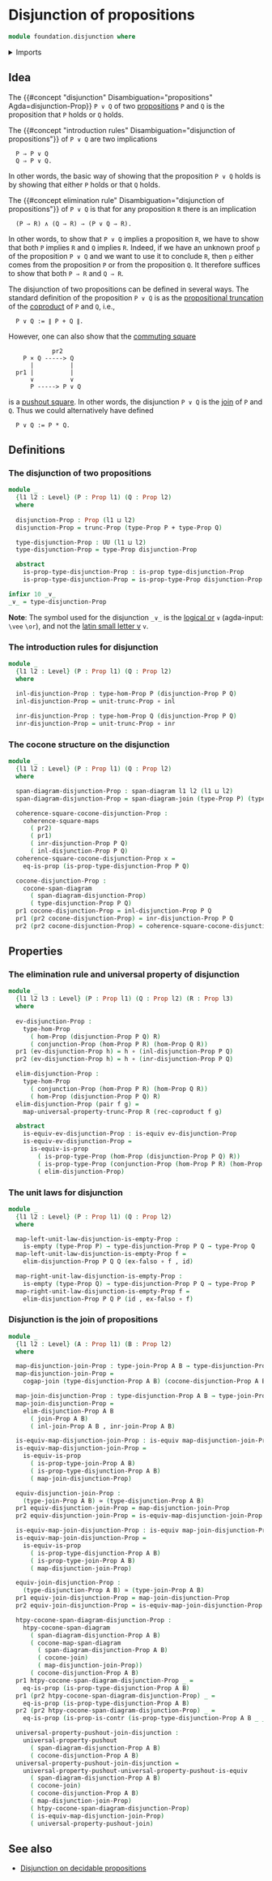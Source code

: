 # Disjunction of propositions

```agda
module foundation.disjunction where
```

<details><summary>Imports</summary>

```agda
open import foundation.conjunction
open import foundation.dependent-pair-types
open import foundation.propositional-truncations
open import foundation.span-diagrams
open import foundation.universe-levels

open import foundation-core.commuting-squares-of-maps
open import foundation-core.contractible-types
open import foundation-core.coproduct-types
open import foundation-core.empty-types
open import foundation-core.equivalences
open import foundation-core.function-types
open import foundation-core.propositions

open import synthetic-homotopy-theory.action-functions-cocones-under-span-diagrams
open import synthetic-homotopy-theory.cocones-under-span-diagrams
open import synthetic-homotopy-theory.joins-of-types
open import synthetic-homotopy-theory.universal-property-pushouts
```

</details>

## Idea

The
{{#concept "disjunction" Disambiguation="propositions" Agda=disjunction-Prop}}
`P ∨ Q` of two [propositions](foundation-core.propositions.md) `P` and `Q` is
the proposition that `P` holds or `Q` holds.

The {{#concept "introduction rules" Disambiguation="disjunction of propositions"}} of `P ∨ Q` are two implications

```text
  P ⇒ P ∨ Q
  Q ⇒ P ∨ Q.
```

In other words, the basic way of showing that the proposition `P ∨ Q` holds is by showing that either `P` holds or that `Q` holds.

The {{#concept elimination rule" Disambiguation="disjunction of propositions"}} of `P ∨ Q` is that for any proposition `R` there is an implication

```text
  (P ⇒ R) ∧ (Q ⇒ R) ⇒ (P ∨ Q ⇒ R).
```

In other words, to show that `P ∨ Q` implies a proposition `R`, we have to show that both `P` implies `R` and `Q` implies `R`. Indeed, if we have an unknown proof `p` of the proposition `P ∨ Q` and we want to use it to conclude `R`, then `p` either comes from the proposition `P` or from the proposition `Q`. It therefore suffices to show that both `P ⇒ R` and `Q ⇒ R`.

The disjunction of two propositions can be defined in several ways. The standard definition of the proposition `P ∨ Q` is as the [propositional truncation](foundation.propositional-truncations.md) of the [coproduct](foundation.coproduct-types.md) of `P` and `Q`, i.e.,

```text
  P ∨ Q := ∥ P + Q ∥.
```

However, one can also show that the [commuting square](foundation-core.commuting-squares-of-maps.md)

```text
            pr2
    P × Q -----> Q
      |          |
  pr1 |          |
      ∨          ∨
      P -----> P ∨ Q
```

is a [pushout square](synthetic-homotopy-theory.pushouts.md). In other words, the disjunction `P ∨ Q` is the [join](synthetic-homotopy-theory.joins-of-types.md) of `P` and `Q`. Thus we could alternatively have defined

```text
  P ∨ Q := P * Q.
```

## Definitions

### The disjunction of two propositions

```agda
module _
  {l1 l2 : Level} (P : Prop l1) (Q : Prop l2)
  where
  
  disjunction-Prop : Prop (l1 ⊔ l2)
  disjunction-Prop = trunc-Prop (type-Prop P + type-Prop Q)

  type-disjunction-Prop : UU (l1 ⊔ l2)
  type-disjunction-Prop = type-Prop disjunction-Prop

  abstract
    is-prop-type-disjunction-Prop : is-prop type-disjunction-Prop
    is-prop-type-disjunction-Prop = is-prop-type-Prop disjunction-Prop

infixr 10 _∨_
_∨_ = type-disjunction-Prop
```

**Note**: The symbol used for the disjunction `_∨_` is the
[logical or](https://codepoints.net/U+2228) `∨` (agda-input: `\vee` `\or`), and
not the [latin small letter v](https://codepoints.net/U+0076) `v`.

### The introduction rules for disjunction

```agda
module _
  {l1 l2 : Level} (P : Prop l1) (Q : Prop l2)
  where
  
  inl-disjunction-Prop : type-hom-Prop P (disjunction-Prop P Q)
  inl-disjunction-Prop = unit-trunc-Prop ∘ inl

  inr-disjunction-Prop : type-hom-Prop Q (disjunction-Prop P Q)
  inr-disjunction-Prop = unit-trunc-Prop ∘ inr
```

### The cocone structure on the disjunction

```agda
module _
  {l1 l2 : Level} (P : Prop l1) (Q : Prop l2)
  where

  span-diagram-disjunction-Prop : span-diagram l1 l2 (l1 ⊔ l2)
  span-diagram-disjunction-Prop = span-diagram-join (type-Prop P) (type-Prop Q)

  coherence-square-cocone-disjunction-Prop :
    coherence-square-maps
      ( pr2)
      ( pr1)
      ( inr-disjunction-Prop P Q)
      ( inl-disjunction-Prop P Q)
  coherence-square-cocone-disjunction-Prop x =
    eq-is-prop (is-prop-type-disjunction-Prop P Q)

  cocone-disjunction-Prop :
    cocone-span-diagram
      ( span-diagram-disjunction-Prop)
      ( type-disjunction-Prop P Q)
  pr1 cocone-disjunction-Prop = inl-disjunction-Prop P Q
  pr1 (pr2 cocone-disjunction-Prop) = inr-disjunction-Prop P Q
  pr2 (pr2 cocone-disjunction-Prop) = coherence-square-cocone-disjunction-Prop
```

## Properties

### The elimination rule and universal property of disjunction

```agda
module _
  {l1 l2 l3 : Level} (P : Prop l1) (Q : Prop l2) (R : Prop l3)
  where
  
  ev-disjunction-Prop :
    type-hom-Prop
      ( hom-Prop (disjunction-Prop P Q) R)
      ( conjunction-Prop (hom-Prop P R) (hom-Prop Q R))
  pr1 (ev-disjunction-Prop h) = h ∘ (inl-disjunction-Prop P Q)
  pr2 (ev-disjunction-Prop h) = h ∘ (inr-disjunction-Prop P Q)

  elim-disjunction-Prop :
    type-hom-Prop
      ( conjunction-Prop (hom-Prop P R) (hom-Prop Q R))
      ( hom-Prop (disjunction-Prop P Q) R)
  elim-disjunction-Prop (pair f g) =
    map-universal-property-trunc-Prop R (rec-coproduct f g)

  abstract
    is-equiv-ev-disjunction-Prop : is-equiv ev-disjunction-Prop
    is-equiv-ev-disjunction-Prop =
      is-equiv-is-prop
        ( is-prop-type-Prop (hom-Prop (disjunction-Prop P Q) R))
        ( is-prop-type-Prop (conjunction-Prop (hom-Prop P R) (hom-Prop Q R)))
        ( elim-disjunction-Prop)
```

### The unit laws for disjunction

```agda
module _
  {l1 l2 : Level} (P : Prop l1) (Q : Prop l2)
  where

  map-left-unit-law-disjunction-is-empty-Prop :
    is-empty (type-Prop P) → type-disjunction-Prop P Q → type-Prop Q
  map-left-unit-law-disjunction-is-empty-Prop f =
    elim-disjunction-Prop P Q Q (ex-falso ∘ f , id)

  map-right-unit-law-disjunction-is-empty-Prop :
    is-empty (type-Prop Q) → type-disjunction-Prop P Q → type-Prop P
  map-right-unit-law-disjunction-is-empty-Prop f =
    elim-disjunction-Prop P Q P (id , ex-falso ∘ f)
```

### Disjunction is the join of propositions

```agda
module _
  {l1 l2 : Level} (A : Prop l1) (B : Prop l2)
  where

  map-disjunction-join-Prop : type-join-Prop A B → type-disjunction-Prop A B
  map-disjunction-join-Prop =
    cogap-join (type-disjunction-Prop A B) (cocone-disjunction-Prop A B)

  map-join-disjunction-Prop : type-disjunction-Prop A B → type-join-Prop A B
  map-join-disjunction-Prop =
    elim-disjunction-Prop A B
      ( join-Prop A B)
      ( inl-join-Prop A B , inr-join-Prop A B)

  is-equiv-map-disjunction-join-Prop : is-equiv map-disjunction-join-Prop
  is-equiv-map-disjunction-join-Prop =
    is-equiv-is-prop
      ( is-prop-type-join-Prop A B)
      ( is-prop-type-disjunction-Prop A B)
      ( map-join-disjunction-Prop)

  equiv-disjunction-join-Prop :
    (type-join-Prop A B) ≃ (type-disjunction-Prop A B)
  pr1 equiv-disjunction-join-Prop = map-disjunction-join-Prop
  pr2 equiv-disjunction-join-Prop = is-equiv-map-disjunction-join-Prop

  is-equiv-map-join-disjunction-Prop : is-equiv map-join-disjunction-Prop
  is-equiv-map-join-disjunction-Prop =
    is-equiv-is-prop
      ( is-prop-type-disjunction-Prop A B)
      ( is-prop-type-join-Prop A B)
      ( map-disjunction-join-Prop)

  equiv-join-disjunction-Prop :
    (type-disjunction-Prop A B) ≃ (type-join-Prop A B)
  pr1 equiv-join-disjunction-Prop = map-join-disjunction-Prop
  pr2 equiv-join-disjunction-Prop = is-equiv-map-join-disjunction-Prop

  htpy-cocone-span-diagram-disjunction-Prop :
    htpy-cocone-span-diagram
      ( span-diagram-disjunction-Prop A B)
      ( cocone-map-span-diagram
        ( span-diagram-disjunction-Prop A B)
        ( cocone-join)
        ( map-disjunction-join-Prop))
      ( cocone-disjunction-Prop A B)
  pr1 htpy-cocone-span-diagram-disjunction-Prop _ =
    eq-is-prop (is-prop-type-disjunction-Prop A B)
  pr1 (pr2 htpy-cocone-span-diagram-disjunction-Prop) _ =
    eq-is-prop (is-prop-type-disjunction-Prop A B)
  pr2 (pr2 htpy-cocone-span-diagram-disjunction-Prop) _ =
    eq-is-prop (is-prop-is-contr (is-prop-type-disjunction-Prop A B _ _))

  universal-property-pushout-join-disjunction :
    universal-property-pushout
      ( span-diagram-disjunction-Prop A B)
      ( cocone-disjunction-Prop A B)
  universal-property-pushout-join-disjunction =
    universal-property-pushout-universal-property-pushout-is-equiv
      ( span-diagram-disjunction-Prop A B)
      ( cocone-join)
      ( cocone-disjunction-Prop A B)
      ( map-disjunction-join-Prop)
      ( htpy-cocone-span-diagram-disjunction-Prop)
      ( is-equiv-map-disjunction-join-Prop)
      ( universal-property-pushout-join)
```

## See also

- [Disjunction on decidable propositions](foundation.disjunction-decidable-propositions.md)
